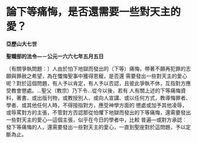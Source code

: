 # 論下等痛悔，是否還需要一些對天主的愛？


**亞歷山大七世**

**聖職部的法令—－公元一六六七年五月五日**





〔有關爭執問題︰〕人由於怕下地獄而發出的（下等）痛悔，帶著不願再犯罪的志願與罪赦之希望，為在懺悔聖事中獲得恩寵，是否還
需要發出一些對天主的愛心呢？對於這個問題，有人予以肯定，有人予以否認，且彼此爭執不休，互指對方應受教會懲處。…聖父（教宗）乃下令…從今以後，若有
人有關上述的下等痛悔資料，著書，或出版刊物，或教授別人、或向人宣講、或以任何方式，教導悔罪者、學者、或其他任何人時，不得擅指對方，應受神學方面的
懲處或加予其他凌辱，或辱罵對方的主張，不管對方否認那從怕懼下地獄而發出的下等痛悔，還需要發出一些對天主的愛心—這個主張，似乎在今日的學者中，比較
普遍—或對方承認︰發下等痛悔的人，還需要發出一些對天主的愛心，一直到聖座對於這問題，予以定斷為止。

